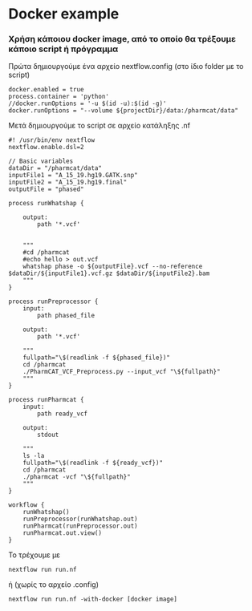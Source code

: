 # Docker example

### Χρήση κάποιου docker image, από το οποίο θα τρέξουμε κάποιο script ή πρόγραμμα

Πρώτα δημιουργούμε ένα αρχείο nextflow.config (στο ίδιο folder με το script)

```
docker.enabled = true
process.container = 'python'
//docker.runOptions = '-u $(id -u):$(id -g)'
docker.runOptions = "--volume ${projectDir}/data:/pharmcat/data"
```

Μετά δημιουργούμε τo script σε αρχείο κατάληξης .nf

```
#! /usr/bin/env nextflow
nextflow.enable.dsl=2

// Basic variables
dataDir = "/pharmcat/data"
inputFile1 = "A_15_19.hg19.GATK.snp"
inputFile2 = "A_15_19.hg19.final"
outputFile = "phased"

process runWhatshap {

    output:
        path '*.vcf'
        

    """
    #cd /pharmcat
    #echo hello > out.vcf
    whatshap phase -o ${outputFile}.vcf --no-reference $dataDir/${inputFile1}.vcf.gz $dataDir/${inputFile2}.bam
    """
}

process runPreprocessor {  
    input:
        path phased_file 

    output:
        path '*.vcf'

    """
    fullpath="\$(readlink -f ${phased_file})"
    cd /pharmcat
    ./PharmCAT_VCF_Preprocess.py --input_vcf "\${fullpath}"
    """
}

process runPharmcat {
    input:
     	path ready_vcf

    output:
        stdout

    """
    ls -la
    fullpath="\$(readlink -f ${ready_vcf})"
    cd /pharmcat
    ./pharmcat -vcf "\${fullpath}"
    """
}

workflow {
    runWhatshap()
    runPreprocessor(runWhatshap.out)
    runPharmcat(runPreprocessor.out)
    runPharmcat.out.view()
}
```

Το τρέχουμε με

```
nextflow run run.nf
```

ή (χωρίς το αρχείο .config)

```
nextflow run run.nf -with-docker [docker image]
```
